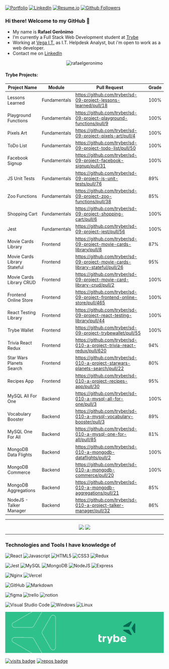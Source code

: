 [![Portfolio][portfolio-shield]][portfolio-url]
[![LinkedIn][linkedin-shield]][linkedin-url]
[![Resume.io][resume-shield]][resume-url]
[![Github Followers][github-follow-shield]][github-follow-url]

<!--My name is Rafael Gerônimo, from Brazil and I'm working on IT area since 2006. -->
### Hi there! Welcome to my GitHub 👋

- My name is **Rafael Gerônimo**
- I’m currently a Full Stack Web Development student at [Trybe](https://www.betrybe.com/)
- Working at [Vega I.T.](https://vegait.com/) as I.T. Helpdesk Analyst, but i'm open to work as a web developer.
- Contact me on [LinkedIn](https://www.linkedin.com/in/rafaelgeronimo/)

<p align="center"><img src="https://github-readme-streak-stats.herokuapp.com/?user=rafaelgeronimo&" alt="rafaelgeronimo" /></p>

#### Trybe Projects:
|Project Name|Module|Pull Request|Grade|
|---|---|---|---|
|Lessons Learned|Fundamentals|https://github.com/tryber/sd-09-project-lessons-learned/pull/18|100%|
|Playground Functions|Fundamentals|https://github.com/tryber/sd-09-project-playground-functions/pull/9|100%|
|Pixels Art|Fundamentals|https://github.com/tryber/sd-09-project-pixels-art/pull/4|100%|
|ToDo List|Fundamentals|https://github.com/tryber/sd-09-project-todo-list/pull/50|100%|
|Facebook Signup|Fundamentals|https://github.com/tryber/sd-09-project-facebook-signup/pull/31|100%|
|JS Unit Tests|Fundamentals|https://github.com/tryber/sd-09-project-js-unit-tests/pull/76|89%|
|Zoo Functions|Fundamentals|https://github.com/tryber/sd-09-project-zoo-functions/pull/38|85%|
|Shopping Cart|Fundamentals|https://github.com/tryber/sd-09-project-shopping-cart/pull/6|100%|
|Jest|Fundamentals|https://github.com/tryber/sd-09-project-jest/pull/56|100%|
|Movie Cards Library|Frontend|https://github.com/tryber/sd-09-project-movie-cards-library/pull/8|87%|
|Movie Cards Library Stateful|Frontend|https://github.com/tryber/sd-09-project-movie-cards-library-stateful/pull/26|95%|
|Movie Cards Library CRUD|Frontend|https://github.com/tryber/sd-09-project-movie-card-library-crud/pull/2|100%|
|Frontend Online Store|Frontend|https://github.com/tryber/sd-09-project-frontend-online-store/pull/465|100%|
|React Testing Library|Frontend|https://github.com/tryber/sd-09-project-react-testing-library/pull/44|100%|
|Trybe Wallet|Frontend|https://github.com/tryber/sd-09-project-trybewallet/pull/55|100%|
|Trivia React Redux|Frontend|https://github.com/tryber/sd-010-a-project-trivia-react-redux/pull/620|94%|
|Star Wars Planets Search|Frontend|https://github.com/tryber/sd-010-a-project-starwars-planets-search/pull/22|80%|
|Recipes App|Frontend|https://github.com/tryber/sd-010-a-project-recipes-app/pull/30|95%|
|MySQL All For One|Backend|https://github.com/tryber/sd-010-a-mysql-all-for-one/pull/3|100%|
|Vocabulary Booster|Backend|https://github.com/tryber/sd-010-a-mysql-vocabulary-booster/pull/3|89%|
|MySQL One For All|Backend|https://github.com/tryber/sd-010-a-mysql-one-for-all/pull/85|81%|
|MongoDB Data Flights|Backend|https://github.com/tryber/sd-010-a-mongodb-dataflights/pull/2|100%|
|MongoDB Commerce|Backend|https://github.com/tryber/sd-010-a-mongodb-commerce/pull/20|100%|
|MongoDB Aggregations|Backend|https://github.com/tryber/sd-010-a-mongodb-aggregations/pull/21|85%|
|NodeJS - Talker Manager|Backend|https://github.com/tryber/sd-010-a-project-talker-manager/pull/32|86%|

<hr>
<p align="center">
        <img align="center" src="https://github-readme-stats.vercel.app/api?username=rafaelgeronimo&count_private=true&show_icons=true&layout=compact&title_color=161b22&icon_color=00d9ff&text_color=161b22&bg_color=fff" />
        <!--<br /><br />
        <!--
        <a href="https://wakatime.com/@rafaelgeronimo">
                <img alig="center" src="https://github-readme-stats.vercel.app/api/wakatime?username=rafaelgeronimo" />
        </a>
        -->
        <!--
</p>
<p align="center">
        -->
        <img align="center" src="https://github-readme-stats.vercel.app/api/top-langs/?username=rafaelgeronimo&show_icons=true&layout=compact&title_color=161b22&icon_color=00d9ff&text_color=161b22&bg_color=fff" /><br />
</p>
<hr>

### Technologies and Tools I have knowledge of
![React][react-shield]
![Javascript][javascript-shield]
![HTML5][html-shield]
![CSS3][css-shield]
![Redux][redux-shield]

![Jest][jest-shield]
![MySQL][mysql-shield]
![MongoDB][mongodb-shield]
![NodeJS][nodejs-shield]
![Express][express-shield]

![Nginx][nginx-shield]
![Vercel][vercel-shield]

![GitHub][github-shield]
![Markdown][markdown-shield]

![figma][figma-shield]
![trello][trello-shield]
![notion][notion-shield]

![Visual Studio Code][vscode-shield]
![Windows][windows-shield]
![Linux][linux-shield]

<img src="https://github.com/rafaelgeronimo/rafaelgeronimo/blob/master/trybe_capa.png">

[![visits badge][visits-shield]][visits-url]
[![repos badge][repos-shield]][repos-url]

<!--
<hr>
Now Playing:<br>
<p align="center">
    <a href="https://open.spotify.com/user/rafaelgeronimo_" target="_blank" title="Click to visit my Spotify profile">
        <img align="center" src="https://github-play.vercel.app/api/spotify" />
    <a>
</p>
-->

<!-- MARKDOWN LINKS & IMAGES -->
[portfolio-shield]: https://img.shields.io/badge/Website-geronimo.dev-black?style=for-the-badge
[portfolio-url]: https://geronimo.dev

[linkedin-shield]: https://img.shields.io/badge/-LinkedIn-blue?logo=Linkedin&logoColor=white&style=for-the-badge
[linkedin-url]: https://linkedin.com/in/rafaelgeronimo

[resume-shield]: https://img.shields.io/badge/my-Resume-9cf?style=for-the-badge
[resume-url]: https://resume.io/r/2IaNIsucz

[github-follow-shield]: https://img.shields.io/github/followers/rafaelgeronimo?label=follow&style=for-the-badge&logo=Github
[github-follow-url]: https://github.com/rafaelgeronimo

[javascript-shield]: https://img.shields.io/badge/javascript-%23323330.svg?style=for-the-badge&logo=javascript&logoColor=%23F7DF1E
[html-shield]: https://img.shields.io/badge/html5-%23E34F26.svg?style=for-the-badge&logo=html5&logoColor=white
[css-shield]: https://img.shields.io/badge/css3-%231572B6.svg?style=for-the-badge&logo=css3&logoColor=white
[react-shield]: https://img.shields.io/badge/react-%2320232a.svg?style=for-the-badge&logo=react&logoColor=%2361DAFB
[markdown-shield]: https://img.shields.io/badge/markdown-%23000000.svg?style=for-the-badge&logo=markdown&logoColor=white
[redux-shield]: https://img.shields.io/badge/redux-%23593d88.svg?style=for-the-badge&logo=redux&logoColor=white
[mysql-shield]: https://img.shields.io/badge/mysql-%2300f.svg?style=for-the-badge&logo=mysql&logoColor=white
[mongodb-shield]: https://img.shields.io/badge/MongoDB-%234ea94b.svg?style=for-the-badge&logo=mongodb&logoColor=white
[nodejs-shield]: https://img.shields.io/badge/node.js-6DA55F?style=for-the-badge&logo=node.js&logoColor=white
[express-shield]: https://img.shields.io/badge/express.js-%23404d59.svg?style=for-the-badge&logo=express&logoColor=%2361DAFB
[jest-shield]: https://img.shields.io/badge/-jest-%23C21325?style=for-the-badge&logo=jest&logoColor=white
[nginx-shield]: https://img.shields.io/badge/nginx-%23009639.svg?style=for-the-badge&logo=nginx&logoColor=white
[github-shield]: https://img.shields.io/badge/github-%23121011.svg?style=for-the-badge&logo=github&logoColor=white
[vercel-shield]: https://img.shields.io/badge/vercel-%23000000.svg?style=for-the-badge&logo=vercel&logoColor=white
[vscode-shield]: https://img.shields.io/badge/VisualStudioCode-0078d7.svg?style=for-the-badge&logo=visual-studio-code&logoColor=white
[windows-shield]: https://img.shields.io/badge/Windows-0078D6?style=for-the-badge&logo=windows&logoColor=white
[linux-shield]: https://img.shields.io/badge/Linux-FCC624?style=for-the-badge&logo=linux&logoColor=black
[figma-shield]: https://img.shields.io/badge/figma-%23F24E1E.svg?style=for-the-badge&logo=figma&logoColor=white
[trello-shield]: https://img.shields.io/badge/Trello-%23026AA7.svg?style=for-the-badge&logo=Trello&logoColor=white
[notion-shield]: https://img.shields.io/badge/Notion-%23000000.svg?style=for-the-badge&logo=notion&logoColor=white



[visits-shield]: https://badges.pufler.dev/visits/rafaelgeronimo/rafaelgeronimo?logo=GitHub&label=Visits&color=blue&logoColor=white&style=for-the-badge
[visits-url]: https://github.com/rafaelgeronimo

[repos-shield]: https://badges.pufler.dev/repos/rafaelgeronimo?logo=GitHub&label=Public-Repos&color=orange&logoColor=white&style=for-the-badge
[repos-url]: https://badges.pufler.dev/repos/rafaelgeronimo
